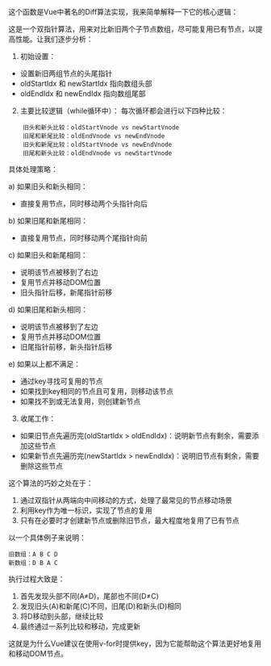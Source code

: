 这个函数是Vue中著名的Diff算法实现，我来简单解释一下它的核心逻辑：

这是一个双指针算法，用来对比新旧两个子节点数组，尽可能复用已有节点，以提高性能。让我们逐步分析：

1. 初始设置：
- 设置新旧两组节点的头尾指针
- oldStartIdx 和 newStartIdx 指向数组头部
- oldEndIdx 和 newEndIdx 指向数组尾部

2. 主要比较逻辑（while循环中）：
每次循环都会进行以下四种比较：

```
    旧头和新头比较：oldStartVnode vs newStartVnode
    旧尾和新尾比较：oldEndVnode vs newEndVnode 
    旧头和新尾比较：oldStartVnode vs newEndVnode
    旧尾和新头比较：oldEndVnode vs newStartVnode
```

具体处理策略：

a) 如果旧头和新头相同：
- 直接复用节点，同时移动两个头指针向后

b) 如果旧尾和新尾相同：
- 直接复用节点，同时移动两个尾指针向前

c) 如果旧头和新尾相同：
- 说明该节点被移到了右边
- 复用节点并移动DOM位置
- 旧头指针后移，新尾指针前移

d) 如果旧尾和新头相同：
- 说明该节点被移到了左边
- 复用节点并移动DOM位置
- 旧尾指针前移，新头指针后移

e) 如果以上都不满足：
- 通过key寻找可复用的节点
- 如果找到key相同的节点且可复用，则移动该节点
- 如果找不到或无法复用，则创建新节点

3. 收尾工作：
- 如果旧节点先遍历完(oldStartIdx > oldEndIdx)：说明新节点有剩余，需要添加这些节点
- 如果新节点先遍历完(newStartIdx > newEndIdx)：说明旧节点有剩余，需要删除这些节点

这个算法的巧妙之处在于：
1. 通过双指针从两端向中间移动的方式，处理了最常见的节点移动场景
2. 利用key作为唯一标识，实现了节点的复用
3. 只有在必要时才创建新节点或删除旧节点，最大程度地复用了已有节点

以一个具体例子来说明：
```
旧数组：A B C D
新数组：D B A C
```

执行过程大致是：
1. 首先发现头部不同(A≠D)，尾部也不同(D≠C)
2. 发现旧头(A)和新尾(C)不同，旧尾(D)和新头(D)相同
3. 将D移动到头部，继续比较
4. 最终通过一系列比较和移动，完成更新

这就是为什么Vue建议在使用v-for时提供key，因为它能帮助这个算法更好地复用和移动DOM节点。